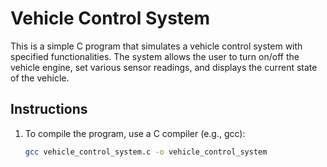 # Vehicle Control System

This is a simple C program that simulates a vehicle control system with specified functionalities. The system allows the user to turn on/off the vehicle engine, set various sensor readings, and displays the current state of the vehicle.

## Instructions

1. To compile the program, use a C compiler (e.g., gcc):
   ```bash
   gcc vehicle_control_system.c -o vehicle_control_system
